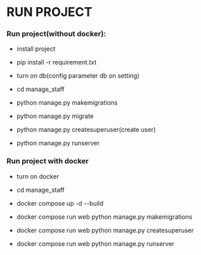 # RUN PROJECT

### Run project(without docker):

- install project

- pip install -r requirement.txt

- turn on db(config parameter db on setting)

- cd manage_staff

- python manage.py makemigrations

- python manage.py migrate

- python manage.py createsuperuser(create user)
- python manage.py runserver

### Run project with docker
- turn on docker

- cd manage_staff

- docker compose up -d --build

- docker compose run web python manage.py makemigrations

- docker compose run web python manage.py createsuperuser

- docker compose run web python manage.py runserver
